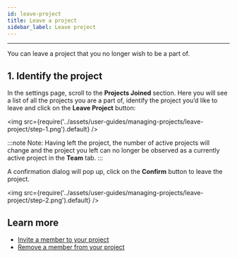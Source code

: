 ```yaml
---
id: leave-project
title: Leave a project
sidebar_label: Leave project
---
```


---

You can leave a project that you no longer wish to be a part of.

## 1. Identify the project

In the settings page, scroll to the **Projects Joined** section. Here you will see a list of all the projects you are a part of, identify the project you’d like to leave and click on the **Leave Project** button:

<img src={require('../assets/user-guides/managing-projects/leave-project/step-1.png').default} />

:::note
Note: Having left the project, the number of active projects will change and the project you left can no longer be observed as a currently active project in the **Team** tab.
:::

A confirmation dialog will pop up, click on the **Confirm** button to leave the project.

<img src={require('../assets/user-guides/managing-projects/leave-project/step-2.png').default} />

## Learn more

- [Invite a member to your project](invite-team-member.md)
- [Remove a member from your project](remove-team-member.md)
